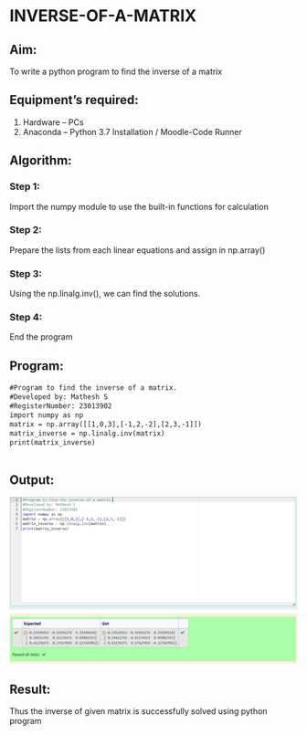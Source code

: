 # INVERSE-OF-A-MATRIX
## Aim:
To write a python program to find the inverse of a matrix

## Equipment’s required:
1. 	Hardware – PCs
2. 	Anaconda – Python 3.7 Installation / Moodle-Code Runner

## Algorithm:

### Step 1:
Import the numpy module to use the built-in functions for calculation

### Step 2:
Prepare the lists from each linear equations and assign in np.array()

### Step 3:
Using the np.linalg.inv(), we can find the solutions.

### Step 4:
End the program



## Program:
```
#Program to find the inverse of a matrix.
#Developed by: Mathesh S
#RegisterNumber: 23013902
import numpy as np
matrix = np.array([[1,0,3],[-1,2,-2],[2,3,-1]])
matrix_inverse = np.linalg.inv(matrix)
print(matrix_inverse)


```
## Output:
![Alt text](image-1.png)

## Result:
Thus the inverse of given matrix is successfully solved using python program


